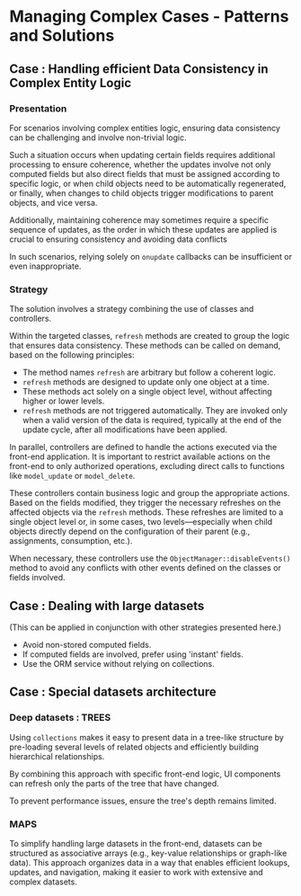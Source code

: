 # Managing Complex Cases - Patterns and Solutions



## Case : Handling efficient Data Consistency in Complex Entity Logic

### Presentation
For scenarios involving complex entities logic, ensuring data consistency can be challenging and involve non-trivial logic. 

Such a situation occurs when updating certain fields requires additional processing to ensure coherence, whether the updates involve not only computed fields but also direct fields that must be assigned according to specific logic, or when child objects need to be automatically regenerated, or finally, when changes to child objects trigger modifications to parent objects, and vice versa.

Additionally, maintaining coherence may sometimes require a specific sequence of updates, as the order in which these updates are applied is crucial to ensuring consistency and avoiding data conflicts

In such scenarios, relying solely on `onupdate` callbacks can be insufficient or even inappropriate.

### Strategy

The solution involves a strategy combining the use of classes and controllers.

Within the targeted classes, `refresh` methods are created to group the logic that ensures data consistency. These methods can be called on demand, based on the following principles:

* The method names `refresh` are arbitrary but follow a coherent logic.
* `refresh` methods are designed to update only one object at a time.
* These methods act solely on a single object level, without affecting higher or lower levels.
* `refresh` methods are not triggered automatically. They are invoked only when a valid version of the data is required, typically at the end of the update cycle, after all modifications have been applied.

In parallel, controllers are defined to handle the actions executed via the front-end application. It is important to restrict available actions on the front-end to only authorized operations, excluding direct calls to functions like `model_update` or `model_delete`.

These controllers contain business logic and group the appropriate actions. Based on the fields modified, they trigger the necessary refreshes on the affected objects via the `refresh` methods. These refreshes are limited to a single object level or, in some cases, two levels—especially when child objects directly depend on the configuration of their parent (e.g., assignments, consumption, etc.).

When necessary, these controllers use the `ObjectManager::disableEvents()` method to avoid any conflicts with other events defined on the classes or fields involved.

## Case : Dealing with large datasets

(This can be applied in conjunction with other strategies presented here.)

- Avoid non-stored computed fields.
- If computed fields are involved, prefer using 'instant' fields.
- Use the ORM service without relying on collections.

## Case : Special datasets architecture

### Deep datasets : TREES
Using `collections` makes it easy to present data in a tree-like structure by pre-loading several levels of related objects and efficiently building hierarchical relationships.

By combining this approach with specific front-end logic, UI components can refresh only the parts of the tree that have changed.

To prevent performance issues, ensure the tree's depth remains limited.


### MAPS

To simplify handling large datasets in the front-end, datasets can be structured as associative arrays (e.g., key-value relationships or graph-like data). This approach organizes data in a way that enables efficient lookups, updates, and navigation, making it easier to work with extensive and complex datasets.
